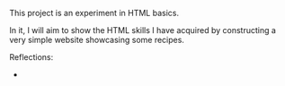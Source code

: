 This project is an experiment in HTML basics. 

In it, I will aim to show the HTML skills I have acquired by constructing a very simple website showcasing some recipes. 

Reflections: 

- 

